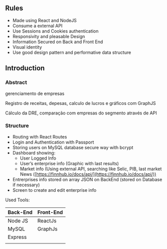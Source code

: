 ## Rules

- Made using React and NodeJS
- Consume a external API
- Use Sessions and Cookies authentication
- Responsivity and pleasable Design
- Information Secured on Back and Front End
- Visual identity
- Use good design pattern and performative data structure

## Introduction

### Abstract

gerenciamento de empresas 

Registro de receitas, depesas, calculo de lucros e gráficos com GraphJS

Cálculo da DRE, comparação com empresas do segmento através de API 

### Structure

- Routing with React Routes
- Login and Authentication with Passport
- Storing users on MySQL database secure way with bcrypt
- Dashboard showing:
    - User Logged Info
    - User’s enterprise info (Graphic with last results)
    - Market info (Using external API, searching like Selic, PIB, last market News ([https://finnhub.io/docs/api/](https://finnhub.io/docs/api/))
- Entrerprises info stored on array JSON on BackEnd (stored on Database if necessary)
- Screen to create and edit enterprise info

Used Tools:

| Back-End | Front-End |
| --- | --- |
| Node JS | ReactJs |
| MySQL | GraphJs |
| Express |  |
|  |  |
